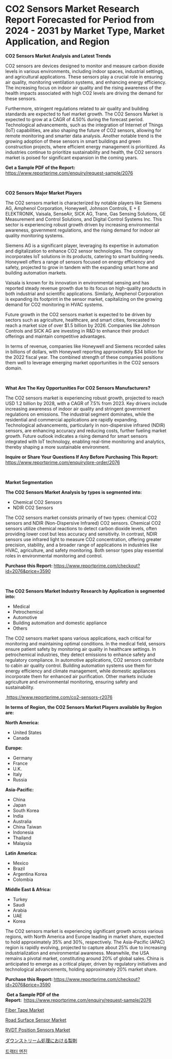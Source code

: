 <p><h1>CO2 Sensors Market Research Report Forecasted for Period from 2024 -  2031 by Market Type, Market Application, and Region</h1></p><p><strong>CO2 Sensors Market Analysis and Latest Trends</strong></p>
<p><p>CO2 sensors are devices designed to monitor and measure carbon dioxide levels in various environments, including indoor spaces, industrial settings, and agricultural applications. These sensors play a crucial role in ensuring air quality, monitoring ventilation systems, and enhancing energy efficiency. The increasing focus on indoor air quality and the rising awareness of the health impacts associated with high CO2 levels are driving the demand for these sensors. </p><p>Furthermore, stringent regulations related to air quality and building standards are expected to fuel market growth. The CO2 Sensors Market is expected to grow at a CAGR of 4.50% during the forecast period. Technological advancements, such as the integration of Internet of Things (IoT) capabilities, are also shaping the future of CO2 sensors, allowing for remote monitoring and smarter data analysis. Another notable trend is the growing adoption of these sensors in smart buildings and green construction projects, where efficient energy management is prioritized. As industries continue to prioritize sustainability and health, the CO2 sensors market is poised for significant expansion in the coming years.</p></p>
<p><strong>Get a Sample PDF of the Report:&nbsp;</strong> <a href="https://www.reportprime.com/enquiry/request-sample/2076">https://www.reportprime.com/enquiry/request-sample/2076</a></p>
<p>&nbsp;</p>
<p><strong>CO2 Sensors Major Market Players</strong></p>
<p><p>The CO2 sensors market is characterized by notable players like Siemens AG, Amphenol Corporation, Honeywell, Johnson Controls, E + E ELEKTRONIK, Vaisala, SenseAir, SICK AG, Trane, Gas Sensing Solutions, GE Measurement and Control Solutions, and Digital Control Systems Inc. This sector is experiencing robust growth driven by increasing environmental awareness, government regulations, and the rising demand for indoor air quality monitoring systems.</p><p>Siemens AG is a significant player, leveraging its expertise in automation and digitalization to enhance CO2 sensor technologies. The company incorporates IoT solutions in its products, catering to smart building needs. Honeywell offers a range of sensors focused on energy efficiency and safety, projected to grow in tandem with the expanding smart home and building automation markets. </p><p>Vaisala is known for its innovation in environmental sensing and has reported steady revenue growth due to its focus on high-quality products in both industrial and scientific applications. Similarly, Amphenol Corporation is expanding its footprint in the sensor market, capitalizing on the growing demand for CO2 monitoring in HVAC systems.</p><p>Future growth in the CO2 sensors market is expected to be driven by sectors such as agriculture, healthcare, and smart cities, forecasted to reach a market size of over $1.5 billion by 2026. Companies like Johnson Controls and SICK AG are investing in R&D to enhance their product offerings and maintain competitive advantages.</p><p>In terms of revenue, companies like Honeywell and Siemens recorded sales in billions of dollars, with Honeywell reporting approximately $34 billion for the 2022 fiscal year. The combined strength of these companies positions them well to leverage emerging market opportunities in the CO2 sensors domain.</p></p>
<p>&nbsp;</p>
<p><strong>What Are The Key Opportunities For CO2 Sensors Manufacturers?</strong></p>
<p><p>The CO2 sensors market is experiencing robust growth, projected to reach USD 1.2 billion by 2028, with a CAGR of 7.5% from 2023. Key drivers include increasing awareness of indoor air quality and stringent government regulations on emissions. The industrial segment dominates, while the residential and commercial applications are rapidly expanding. Technological advancements, particularly in non-dispersive infrared (NDIR) sensors, are enhancing accuracy and reducing costs, further fueling market growth. Future outlook indicates a rising demand for smart sensors integrated with IoT technology, enabling real-time monitoring and analytics, thereby shaping a more sustainable environment.</p></p>
<p><strong>Inquire or Share Your Questions If Any Before Purchasing This Report:</strong> <a href="https://www.reportprime.com/enquiry/pre-order/2076">https://www.reportprime.com/enquiry/pre-order/2076</a></p>
<p>&nbsp;</p>
<p><strong>Market Segmentation</strong></p>
<p><strong>The CO2 Sensors Market Analysis by types is segmented into:</strong></p>
<p><ul><li>Chemical CO2 Sensors</li><li>NDIR CO2 Sensors</li></ul></p>
<p><p>The CO2 sensors market consists primarily of two types: chemical CO2 sensors and NDIR (Non-Dispersive Infrared) CO2 sensors. Chemical CO2 sensors utilize chemical reactions to detect carbon dioxide levels, often providing lower cost but less accuracy and sensitivity. In contrast, NDIR sensors use infrared light to measure CO2 concentration, offering greater precision, stability, and a broader range of applications in industries like HVAC, agriculture, and safety monitoring. Both sensor types play essential roles in environmental monitoring and control.</p></p>
<p><strong>Purchase this Report:&nbsp;</strong><a href="https://www.reportprime.com/checkout?id=2076&price=3590">https://www.reportprime.com/checkout?id=2076&price=3590</a></p>
<p>&nbsp;</p>
<p><strong>The CO2 Sensors Market Industry Research by Application is segmented into:</strong></p>
<p><ul><li>Medical</li><li>Petrochemical</li><li>Automotive</li><li>Building automation and domestic appliance</li><li>Others</li></ul></p>
<p><p>The CO2 sensors market spans various applications, each critical for monitoring and maintaining optimal conditions. In the medical field, sensors ensure patient safety by monitoring air quality in healthcare settings. In petrochemical industries, they detect emissions to enhance safety and regulatory compliance. In automotive applications, CO2 sensors contribute to cabin air quality control. Building automation systems use them for energy efficiency and climate management, while domestic appliances incorporate them for enhanced air purification. Other markets include agriculture and environmental monitoring, ensuring safety and sustainability.</p></p>
<p><a href="https://www.reportprime.com/co2-sensors-r2076">&nbsp;https://www.reportprime.com/co2-sensors-r2076</a></p>
<p><strong>In terms of Region, the CO2 Sensors Market Players available by Region are:</strong></p>
<p>
    <p> <strong> North America: </strong>
        <ul>
            <li>United States</li>
            <li>Canada</li>
        </ul>
        </p> 
    <p> <strong> Europe: </strong>
        <ul>
            <li>Germany</li>
            <li>France</li>
            <li>U.K.</li>
            <li>Italy</li>
            <li>Russia</li>
        </ul>
        </p> 
    <p> <strong> Asia-Pacific: </strong>
        <ul>
            <li>China</li>
            <li>Japan</li>
            <li>South Korea</li>
            <li>India</li>
            <li>Australia</li>
            <li>China Taiwan</li>
            <li>Indonesia</li>
            <li>Thailand</li>
            <li>Malaysia</li>
        </ul>
        </p> 
    <p> <strong> Latin America: </strong>
        <ul>
            <li>Mexico</li>
            <li>Brazil</li>
            <li>Argentina Korea</li>
            <li>Colombia</li>
        </ul>
        </p> 
    <p> <strong> Middle East & Africa: </strong>
        <ul>
            <li>Turkey</li>
            <li>Saudi</li>
            <li>Arabia</li>
            <li>UAE</li>
            <li>Korea</li>
        </ul>
    </p>
    </p>
<p><p>The CO2 sensors market is experiencing significant growth across various regions, with North America and Europe leading in market share, expected to hold approximately 35% and 30%, respectively. The Asia-Pacific (APAC) region is rapidly evolving, projected to capture about 25% due to increasing industrialization and environmental awareness. Meanwhile, the USA remains a pivotal market, constituting around 20% of global sales. China is anticipated to emerge as a critical player, driven by regulatory initiatives and technological advancements, holding approximately 20% market share.</p></p>
<p><strong>Purchase this Report: </strong><a href="https://www.reportprime.com/checkout?id=2076&price=3590">https://www.reportprime.com/checkout?id=2076&price=3590</a></p>
<p>&nbsp;<strong>Get a Sample PDF of the Report:&nbsp;&nbsp;</strong><a href="https://www.reportprime.com/enquiry/request-sample/2076">https://www.reportprime.com/enquiry/request-sample/2076</a></p>
<p><strong></strong></p>
<p><p><a href="https://medium.com/@tammyjones1939/insights-into-the-fiber-tape-industry-market-financial-status-market-size-and-revenue-analysis-75ac6fd31dc1">Fiber Tape Market</a></p><p><a href="https://github.com/BryceTownsendr/Market-Research-Report-List-6/blob/main/road-surface-sensor-market.md">Road Surface Sensor Market</a></p><p><a href="https://issuu.com/reportprime-2/docs/rvdt-position-sensors-market-size-2_6fa0596d4ad8a8">RVDT Position Sensors Market</a></p><p><a href="https://medium.com/@giygjksk10/%E3%83%80%E3%82%A6%E3%83%B3%E3%82%B9%E3%83%88%E3%83%AA%E3%83%BC%E3%83%A0%E3%83%97%E3%83%AD%E3%82%BB%E3%83%83%E3%82%B7%E3%83%B3%E3%82%B0%E5%B8%82%E5%A0%B4%E3%82%BB%E3%82%AF%E3%82%BF%E3%83%BC%E3%81%AB%E3%81%8A%E3%81%91%E3%82%8B%E3%82%B0%E3%83%AD%E3%83%BC%E3%83%90%E3%83%AB%E3%83%95%E3%82%A9%E3%83%BC%E3%83%9F%E3%83%A5%E3%83%AC%E3%83%BC%E3%82%B7%E3%83%A7%E3%83%B3-%E3%82%BF%E3%82%A4%E3%83%97-%E3%82%A2%E3%83%97%E3%83%AA%E3%82%B1%E3%83%BC%E3%82%B7%E3%83%A7%E3%83%B3-%E5%B8%82%E5%A0%B4%E3%83%97%E3%83%AC%E3%82%A4%E3%83%A4%E3%83%BC%E3%81%AE%E6%88%A6%E7%95%A5-%E5%9C%B0%E5%9F%9F%E3%81%AE%E6%88%90%E9%95%B7%E3%82%A4%E3%83%B3%E3%82%B5%E3%82%A4%E3%83%88-%E3%81%9D%E3%81%97%E3%81%A6%E5%B0%86%E6%9D%A5%E3%81%AE%E4%BA%88%E6%B8%AC-2024%E5%B9%B4-2031%E5%B9%B4-56c549ba49fd">ダウンストリーム処理における製剤</a></p><p><a href="https://medium.com/@wallacbahrtyinger567686/%ED%8A%B8%EB%9E%99%ED%84%B0-%EC%97%94%EC%A7%84-%EC%8B%9C%EC%9E%A5-%EA%B7%9C%EB%AA%A8-%EB%B0%8F-%EC%A0%90%EC%9C%A0%EC%9C%A8-%EB%B6%84%EC%84%9D-%EC%84%B1%EC%9E%A5-%EC%B6%94%EC%84%B8-%EB%B0%8F-2024-2031%EB%85%84-%EC%A0%84%EB%A7%9D-cb4e2f7f6c90">트랙터 엔진</a></p></p>
